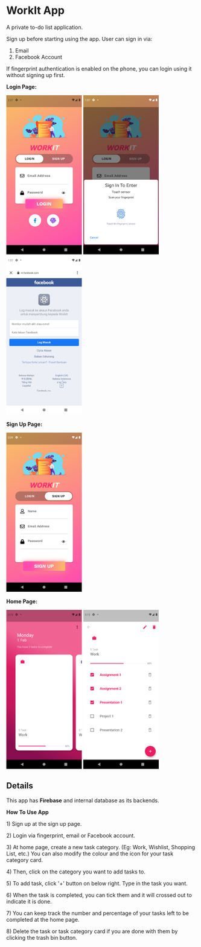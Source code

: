 # WorkIt App
A private to-do list application. 

Sign up before starting using the app.
User can sign in via:
1) Email
2) Facebook Account

If fingerprint authentication is enabled on the phone, you can login using it without signing up first.
<p><p>
 

<b>Login Page:</b>

<img src="https://raw.githubusercontent.com/aisyahzck/work_it_project/master/images/login.png" width="200" height="422"/>  <img src="https://github.com/aisyahzck/work_it_project/blob/master/images/fingerprint.png" width="200" height="422"/>  <img src="https://github.com/aisyahzck/work_it_project/blob/master/images/fb.png" width="200" height="422"/>  

<b>Sign Up Page: </b> 

<img src="https://raw.githubusercontent.com/aisyahzck/work_it_project/master/images/signup.png" width="200" height="422"/>


<b>Home Page: </b>

<img src="https://github.com/aisyahzck/work_it_project/blob/master/images/home.png" width="200" height="422"/>  <img src="https://github.com/aisyahzck/work_it_project/blob/master/images/list2.png" width="200" height="422"/> 

<h2>Details</h2>
<p>This app has <b>Firebase</b> and internal database as its backends.</p>

<p><b>How To Use App</b></p>
<p>1)  Sign up at the sign up page.
<p>2)  Login via fingerprint, email or Facebook account.
<p>3)  At home page, create a new task category. (Eg: Work, Wishlist, Shopping List, etc.)
    You can also modify the colour and the icon for your task category card.
<p>4)  Then, click on the category you want to add tasks to.
<p>5)  To add task, click '+' button on below right. Type in the task you want.
<p>6)  When the task is completed, you can tick them and it will crossed out to indicate it is done.
<p>7)  You can keep track the number and percentage of your tasks left to be completed at the home page.
<p>8)  Delete the task or task category card if you are done with them by clicking the trash bin button.
